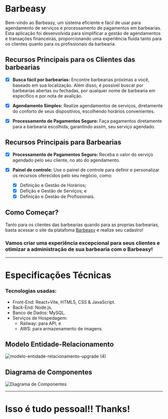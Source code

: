 # Barbeasy

Bem-vindo ao Barbeasy, um sistema eficiente e fácil de usar para agendamento de serviços e processamento de pagamentos em barbearias. Esta aplicação foi desenvolvida para simplificar a gestão de agendamentos e transações financeiras, proporcionando uma experiência fluida tanto para os clientes quanto para os profissionais da barbearia.

## Recursos Principais para os Clientes das barbearias
- [x] **Busca fácil por barbearias:** Encontre barbearias próximas a você, baseado em sua localização. Além disso, é possível buscar por barbearias abertas ou fechadas, por qualquer nome de barbearia em específico e por nota de avalição.

- [x] **Agendamento Simples:** Realize agendamentos de serviços, diretamente do conforto de seus dispositivos, escolhendo horários convenientes.

- [x] **Processamento de Pagamentos Seguro:** Faça pagamentos diretamente para a barbearia escolhida, garantindo assim, seu serviço agendado.

## Recursos Principais para Barbearias

- [x] **Processamento de Pagamentos Seguro:** Receba o valor do serviço agendado pelo seu cliente, no ato do agendamento.

- [x] **Painel de controle:** Use o painel de controle para definir e personalizar os recursos oferecidos pelo seu negócio, como:
  - [x] Definição e Gestão de Horários;
  - [x] Defição e Gestão de Serviços; e
  - [x] Definição e Gestão de Profissionais.

## Como Começar?
Tanto para os clientes das barbearias quando para as proprias barbearias, basta acessar o site da platafoma [Barbeasy](https://barbeasy.netlify.app/) e realize seu cadastro!

### Vamos criar uma experiência excepcional para seus clientes e otimizar a administração de sua barbearia com o Barbeasy!

---
# Especificações Técnicas
  
### Tecnologias usadas:
- Front-End: React+Vite, HTML5, CSS & JavaScript.
- Back-End: Node.js.
- Banco de Dados: MySQL.
- Serviços de Hospedagem:
  - Railway: para API; e
  - AWS: para armazenamento de imagens.

## Modelo Entidade-Relacionamento
![modelo-entidade-relacionamento-upgrade (4)](https://github.com/jpdicarvalho/Barbeasy-Frontend/assets/114435447/a78252a0-73d7-4f5d-9787-7562769e9a66)
## Diagrama de Componentes
![Diagrama de Componentes](https://github.com/jpdicarvalho/Barbeasy-Frontend/assets/114435447/7abcec67-4f2d-47ae-833e-a3d1907e76c1)

---

# Isso é tudo pessoal!! Thanks!

